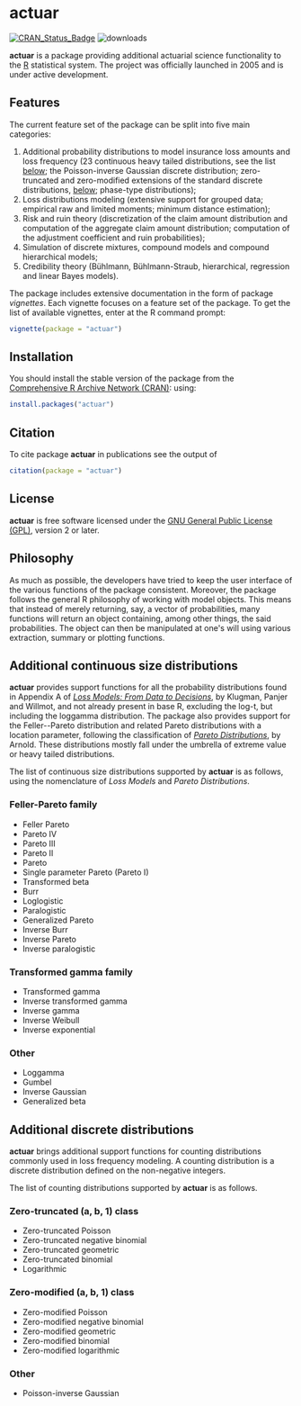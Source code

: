 # actuar
[![CRAN\_Status\_Badge](http://www.r-pkg.org/badges/version/actuar)](https://cran.r-project.org/package=actuar) ![downloads](http://cranlogs.r-pkg.org/badges/grand-total/actuar)

**actuar** is a package providing additional actuarial science
functionality to the [R](https://r-project.org) statistical system.
The project was officially launched in 2005 and is under active
development.

## Features

The current feature set of the package can be split into five main
categories: 

1. Additional probability distributions to model insurance loss
   amounts and loss frequency (23 continuous heavy tailed
   distributions, see the list [below](#continuous); the
   Poisson-inverse Gaussian discrete distribution; zero-truncated and
   zero-modified extensions of the standard discrete distributions,
   [below](#discrete); phase-type distributions);
2. Loss distributions modeling (extensive support for grouped data;
   empirical raw and limited moments; minimum distance estimation);
3. Risk and ruin theory (discretization of the claim amount
   distribution and computation of the aggregate claim amount
   distribution; computation of the adjustment coefficient and ruin
   probabilities); 
4. Simulation of discrete mixtures, compound models and compound
   hierarchical models;
5. Credibility theory (Bühlmann, Bühlmann-Straub, hierarchical,
   regression and linear Bayes models).

The package includes extensive documentation in the form of package
*vignettes*. Each vignette focuses on a feature set of the package. To
get the list of available vignettes, enter at the R command prompt:

```R
vignette(package = "actuar")
```

## Installation

You should install the stable version of the package from the 
[Comprehensive R Archive Network (CRAN)](https://cran.r-project.org/package=actuar):
using:

```R
install.packages("actuar")
```

## Citation

To cite package **actuar** in publications see the output of

```R
citation(package = "actuar")
```

## License

**actuar** is free software licensed under the [GNU General Public
License (GPL)](https://www.gnu.org/copyleft/gpl.html), version 2 or later.

## Philosophy

As much as possible, the developers have tried to keep the user
interface of the various functions of the package consistent.
Moreover, the package follows the general R philosophy of working with
model objects. This means that instead of merely returning, say, a
vector of probabilities, many functions will return an object
containing, among other things, the said probabilities. The object can
then be manipulated at one's will using various extraction, summary or
plotting functions.

## <a name="continuous"></a> Additional continuous size distributions

**actuar** provides support functions for all the probability
distributions found in Appendix&nbsp;A of 
[*Loss Models: From Data to Decisions*](https://www.wiley.com/en-us/Loss+Models%3A+From+Data+to+Decisions%2C+5th+Edition-p-9781119523758),
by Klugman, Panjer and Willmot, and not already present in base R,
excluding the log-t, but including the loggamma distribution. The
package also provides support for the Feller--Pareto distribution and related Pareto
distributions with a location parameter, following the classification
of [*Pareto Distributions*](https://www.routledge.com/Pareto-Distributions-2nd-Edition/Arnold/p/book/9781466584846), 
by Arnold. These distributions mostly fall under the umbrella of
extreme value or heavy tailed distributions.

The list of continuous size distributions supported by **actuar** is
as follows, using the nomenclature of *Loss Models* and *Pareto
Distributions*.

###  Feller-Pareto family

- Feller Pareto
- Pareto IV
- Pareto III
- Pareto II
- Pareto
- Single parameter Pareto (Pareto I)
- Transformed beta
- Burr
- Loglogistic
- Paralogistic
- Generalized Pareto
- Inverse Burr
- Inverse Pareto
- Inverse paralogistic

### Transformed gamma family

- Transformed gamma
- Inverse transformed gamma
- Inverse gamma
- Inverse Weibull
- Inverse exponential

###  Other

- Loggamma
- Gumbel
- Inverse Gaussian
- Generalized beta

## <a name="discrete"></a> Additional discrete distributions

**actuar** brings additional support functions for counting
distributions commonly used in loss frequency modeling. A counting
distribution is a discrete distribution defined on the non-negative
integers.

The list of counting distributions supported by **actuar** is as
follows.

### Zero-truncated (a, b, 1) class

- Zero-truncated Poisson
- Zero-truncated negative binomial
- Zero-truncated geometric
- Zero-truncated binomial
- Logarithmic

### Zero-modified (a, b, 1) class

- Zero-modified Poisson
- Zero-modified negative binomial
- Zero-modified geometric
- Zero-modified binomial
- Zero-modified logarithmic

### Other

- Poisson-inverse Gaussian
